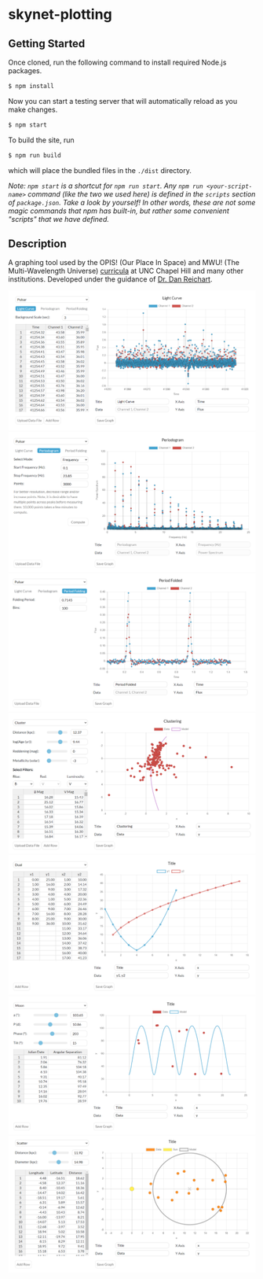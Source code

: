 # skynet-plotting

## Getting Started
Once cloned, run the following command to install required Node.js packages.
```bash
$ npm install
```
Now you can start a testing server that will automatically reload as you make changes.
```bash
$ npm start
```
To build the site, run
```bash
$ npm run build
```
which will place the bundled files in the `./dist` directory.

*Note: `npm start` is a shortcut for `npm run start`. Any `npm run <your-script-name>` command (like the two we used here) is defined in the `scripts` section of `package.json`. Take a look by yourself! In other words, these are not some magic commands that npm has built-in, but rather some convenient "scripts" that we have defined.*

## Description
A graphing tool used by the OPIS! (Our Place In Space) and MWU! (The Multi-Wavelength Universe) [curricula](https://www.danreichart.com/curricula) at UNC Chapel Hill and many other institutions. Developed under the guidance of [Dr. Dan Reichart](https://www.danreichart.com/news).

![Light Curve](./pics/light-curve.png)
![Periodogram](./pics/periodogram.png)
![Period Folding](./pics/period-folding.png)
![Clustering](./pics/clustering.png)
![Dual](./pics/dual.png)
![Moon](./pics/moon.png)
![Scatter](./pics/scatter.png)
